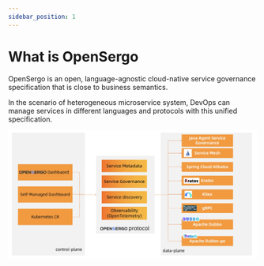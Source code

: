 ```yaml
---
sidebar_position: 1
---
```


# What is OpenSergo

OpenSergo is an open, language-agnostic cloud-native service governance specification that is close to business semantics.

In the scenario of heterogeneous microservice system, DevOps can manage services in different languages and protocols with this unified specification.

![](../resources/what-is-opensergo.png)
